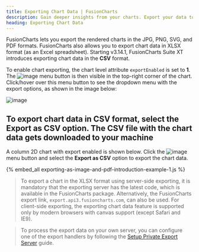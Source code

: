 ```yaml
---
title: Exporting Chart Data | FusionCharts
description: Gain deeper insights from your charts. Export your data to Excel (XLSX) or CSV format for further analysis with FusionCharts Export Server. Click to discover!
heading: Exporting Chart Data
---
```


FusionCharts lets you export the rendered charts in the JPG, PNG, SVG, and PDF formats. FusionCharts also allows you to export chart data in XLSX format (as an Excel spreadsheet). Starting v3.14.1, FusionCharts Suite XT introduces exporting chart data in the **CSV** format.

To enable chart exporting, the chart level attribute `exportEnabled` is set to **1**. The <span> ![image](/images/exporting-as-image-and-pdf-export-button.jpg) </span> menu button is then visible in the top-right corner of the chart. Click/hover over this menu button to see the dropdown menu with the export options, as shown in the image below:

![image](/images/exporting-as-image-and-pdf-export-menu.jpg)

## To export chart data in CSV format, select the **Export as CSV** option. The CSV file with the chart data gets downloaded to your machine

A column 2D chart with export enabled is shown below. Click the <span> ![image](/images/exporting-as-image-and-pdf-export-button.jpg) </span> menu button and select the **Export as CSV** option to export the chart data.

{% embed_all exporting-as-image-and-pdf-introduction-example-1.js %}

> To export a chart in the XLSX format using server-side exporting, it is mandatory that the exporting server has the latest code, which is available in the FusionCharts package. Alternatively, the FusionCharts export link, `export.api3.fusioncharts.com`, can also be used. For client-side exporting, the exporting chart data feature is supported only by modern browsers with canvas support (except Safari and IE9).

> To process the export data on your own server, you can configure one of the export handlers by following the [Setup Private Export Server](/exporting-charts/using-fc-export-server/server-side-export/setup-private-export-server/asp-net) guide.
